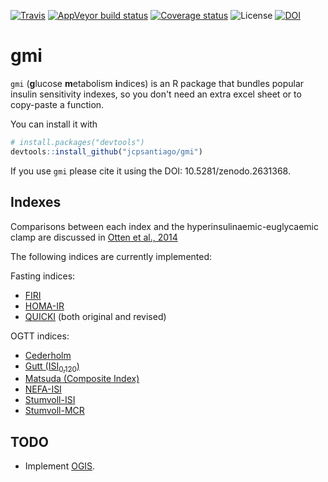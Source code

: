 [![Travis](https://img.shields.io/travis/jcpsantiago/gmi.svg)](https://travis-ci.org/jcpsantiago/gmi)
[![AppVeyor build status](https://ci.appveyor.com/api/projects/status/github/jcpsantiago/gmi?branch=master&svg=true)](https://ci.appveyor.com/project/jcpsantiago/gmi)
[![Coverage status](https://codecov.io/gh/jcpsantiago/gmi/branch/master/graph/badge.svg)](https://codecov.io/github/jcpsantiago/gmi?branch=master)
![License](https://img.shields.io/badge/license-MIT-blue.svg?longCache=true)
[![DOI](https://zenodo.org/badge/84201070.svg)](https://zenodo.org/badge/latestdoi/84201070)



# gmi

`gmi` (**g**lucose **m**etabolism **i**ndices) is an R package that bundles popular insulin sensitivity indexes, so you don't need an extra excel
sheet or to copy-paste a function.

You can install it with
``` r
# install.packages("devtools")
devtools::install_github("jcpsantiago/gmi")
```

If you use `gmi` please cite it using the DOI: 10.5281/zenodo.2631368.


## Indexes

Comparisons between each index and the hyperinsulinaemic-euglycaemic clamp are discussed in [Otten et al., 2014](https://www.ncbi.nlm.nih.gov/pubmed/24891021)

The following indices are currently implemented:

Fasting indices:
* [FIRI](http://www.thelancet.com/journals/lancet/article/PIIS0140-6736(96)90126-9/fulltext)
* [HOMA-IR](http://link.springer.com/article/10.1007%2FBF00280883)
* [QUICKI](https://academic.oup.com/jcem/article-abstract/85/7/2402/2851441/Quantitative-Insulin-Sensitivity-Check-Index-A?redirectedFrom=fulltext) (both original and revised)

OGTT indices:
* [Cederholm](http://www.sciencedirect.com/science/article/pii/016882279090040Z)
* [Gutt (ISI<sub>0,120</sub>)](http://www.sciencedirect.com/science/article/pii/S0168822799001163)
* [Matsuda (Composite Index)](http://mmatsuda.diabetes-smc.jp/english.html)
* [NEFA-ISI](http://link.springer.com/article/10.1007%2Fs00592-016-0930-5)
* [Stumvoll-ISI](http://care.diabetesjournals.org/content/23/3/295)
* [Stumvoll-MCR](http://care.diabetesjournals.org/content/23/3/295)


## TODO

* Implement [OGIS](http://webmet.pd.cnr.it/ogis/index.php).
